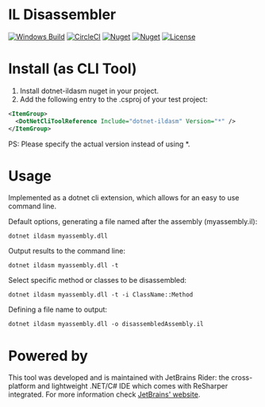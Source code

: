 # IL Disassembler  
[![Windows Build](https://ci.appveyor.com/api/projects/status/is3qcb0gnf018vx6/branch/master?svg=true)](https://ci.appveyor.com/project/pjbgf/dotnet-ildasm/branch/master) 
[![CircleCI](https://circleci.com/gh/pjbgf/dotnet-ildasm.svg?style=svg)](https://circleci.com/gh/pjbgf/dotnet-ildasm)
[![Nuget](https://img.shields.io/nuget/dt/dotnet-ildasm.svg)](http://nuget.org/packages/dotnet-ildasm) 
[![Nuget](https://img.shields.io/nuget/v/dotnet-ildasm.svg)](http://nuget.org/packages/dotnet-ildasm) 
[![License](http://img.shields.io/:license-mit-blue.svg)](http://pjbgf.mit-license.org)  

# Install (as CLI Tool)

1. Install dotnet-ildasm nuget in your project.
2. Add the following entry to the .csproj of your test project:

```xml
<ItemGroup>
  <DotNetCliToolReference Include="dotnet-ildasm" Version="*" />
</ItemGroup>
```
PS: Please specify the actual version instead of using *.


# Usage
Implemented as a dotnet cli extension, which allows for an easy to use command line.

Default options, generating a file named after the assembly (myassembly.il):
```
dotnet ildasm myassembly.dll
```

Output results to the command line:
```
dotnet ildasm myassembly.dll -t
```

Select specific method or classes to be disassembled:
```
dotnet ildasm myassembly.dll -t -i ClassName::Method
```

Defining a file name to output: 
```
dotnet ildasm myassembly.dll -o disassembledAssembly.il
```


# Powered by
This tool was developed and is maintained with JetBrains Rider: the cross-platform and lightweight .NET/C# IDE which comes with ReSharper integrated. For more information check [JetBrains' website](https://www.jetbrains.com/rider).